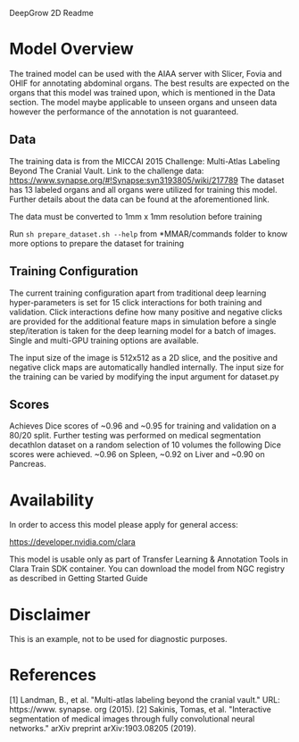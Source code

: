 DeepGrow 2D Readme

# Model Overview
The trained model can be used with the AIAA server with Slicer, Fovia and OHIF for annotating abdominal organs. The best results are expected on the organs that this model was trained upon, which is mentioned in the Data section. The model maybe applicable to unseen organs and unseen data however the performance of the annotation is not guaranteed.

## Data
The training data is from the MICCAI 2015 Challenge: Multi-Atlas Labeling Beyond The Cranial Vault. Link to the challenge data: https://www.synapse.org/#!Synapse:syn3193805/wiki/217789 The dataset has 13 labeled organs and all organs were utilized for training this model. Further details about the data can be found at the aforementioned link.

The data must be converted to 1mm x 1mm resolution before training

Run `sh prepare_dataset.sh --help` from *MMAR/commands folder to know more options to prepare the dataset for training

## Training Configuration
The current training configuration apart from traditional deep learning hyper-parameters is set for 15 click interactions for both training and validation. Click interactions define how many positive and negative clicks are provided for the additional feature maps in simulation before a single step/iteration is taken for the deep learning model for a batch of images. Single and multi-GPU training options are available. 

The input size of the image is 512x512 as a 2D slice, and the positive and negative click maps are automatically handled internally. The input size for the training can be varied by modifying the input argument for dataset.py

## Scores
Achieves Dice scores of ~0.96 and ~0.95 for training and validation on a 80/20 split. Further testing was performed on medical segmentation decathlon dataset on a random selection of 10 volumes the following Dice scores were achieved. ~0.96 on Spleen, ~0.92 on Liver and ~0.90 on Pancreas.

# Availability
In order to access this model please apply for general access:

https://developer.nvidia.com/clara

This model is usable only as part of Transfer Learning & Annotation Tools in Clara Train SDK container. You can download the model from NGC registry as described in Getting Started Guide

# Disclaimer
This is an example, not to be used for diagnostic purposes.

# References
[1] Landman, B., et al. "Multi-atlas labeling beyond the cranial vault." URL: https://www. synapse. org (2015).
[2] Sakinis, Tomas, et al. "Interactive segmentation of medical images through fully convolutional neural networks." arXiv preprint arXiv:1903.08205 (2019).
